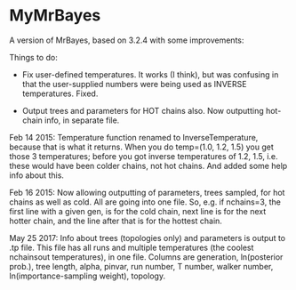 # MyMrBayes

A version of MrBayes, based on 3.2.4 with some improvements:

Things to do:

* Fix user-defined temperatures. It works (I think), but was confusing
in that the user-supplied numbers were being used as INVERSE temperatures. Fixed.

* Output trees and parameters for HOT chains also. Now outputting hot-chain
info, in separate file. 


Feb 14 2015: Temperature function renamed to InverseTemperature, because
that is what it returns. When you do temp=(1.0, 1.2, 1.5) you get those 3 temperatures;
before you got inverse temperatures of 1.2, 1.5, i.e. these would have been colder chains, 
not hot chains. And added some help info about this.

Feb 16 2015: Now allowing outputting of parameters, trees sampled, for hot chains as well as cold.
All are going into one file. So, e.g. if nchains=3, the first line with a given gen, is for the cold chain,
next line is for the next hotter chain, and the line after that is for the hottest chain.

May 25 2017: Info about trees (topologies only) and parameters is output to .tp file. This file has all runs 
and multiple temperatures (the coolest nchainsout temperatures), in one file. Columns are 
generation, ln(posterior prob.), tree length, alpha, pinvar, run number, T number, walker number, ln(importance-sampling weight), topology.
